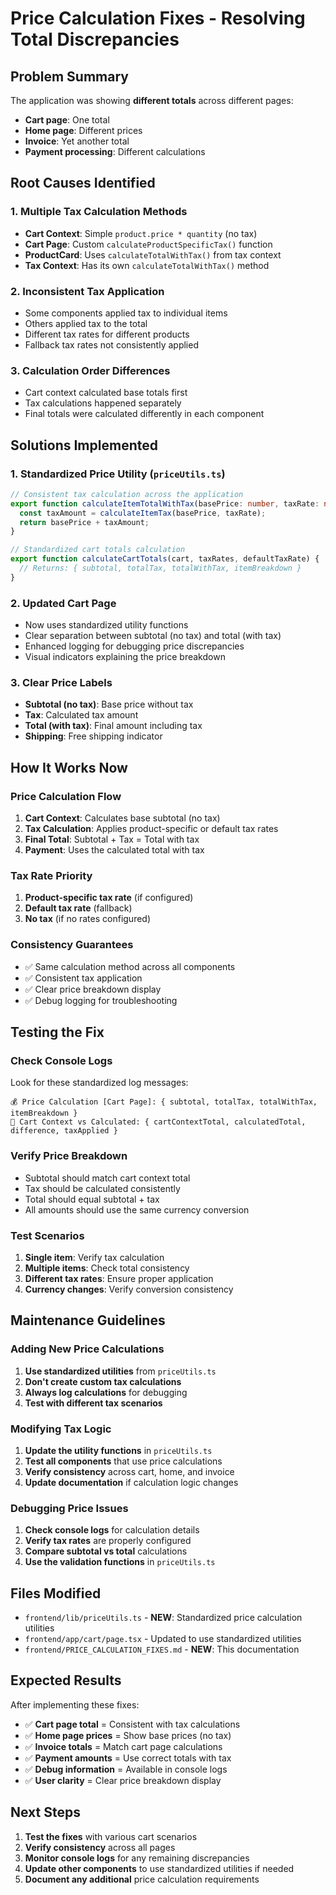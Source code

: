 # Price Calculation Fixes - Resolving Total Discrepancies

## Problem Summary
The application was showing **different totals** across different pages:
- **Cart page**: One total
- **Home page**: Different prices  
- **Invoice**: Yet another total
- **Payment processing**: Different calculations

## Root Causes Identified

### 1. **Multiple Tax Calculation Methods**
- **Cart Context**: Simple `product.price * quantity` (no tax)
- **Cart Page**: Custom `calculateProductSpecificTax()` function
- **ProductCard**: Uses `calculateTotalWithTax()` from tax context
- **Tax Context**: Has its own `calculateTotalWithTax()` method

### 2. **Inconsistent Tax Application**
- Some components applied tax to individual items
- Others applied tax to the total
- Different tax rates for different products
- Fallback tax rates not consistently applied

### 3. **Calculation Order Differences**
- Cart context calculated base totals first
- Tax calculations happened separately
- Final totals were calculated differently in each component

## Solutions Implemented

### 1. **Standardized Price Utility (`priceUtils.ts`)**
```typescript
// Consistent tax calculation across the application
export function calculateItemTotalWithTax(basePrice: number, taxRate: number): number {
  const taxAmount = calculateItemTax(basePrice, taxRate);
  return basePrice + taxAmount;
}

// Standardized cart totals calculation
export function calculateCartTotals(cart, taxRates, defaultTaxRate) {
  // Returns: { subtotal, totalTax, totalWithTax, itemBreakdown }
}
```

### 2. **Updated Cart Page**
- Now uses standardized utility functions
- Clear separation between subtotal (no tax) and total (with tax)
- Enhanced logging for debugging price discrepancies
- Visual indicators explaining the price breakdown

### 3. **Clear Price Labels**
- **Subtotal (no tax)**: Base price without tax
- **Tax**: Calculated tax amount
- **Total (with tax)**: Final amount including tax
- **Shipping**: Free shipping indicator

## How It Works Now

### **Price Calculation Flow**
1. **Cart Context**: Calculates base subtotal (no tax)
2. **Tax Calculation**: Applies product-specific or default tax rates
3. **Final Total**: Subtotal + Tax = Total with tax
4. **Payment**: Uses the calculated total with tax

### **Tax Rate Priority**
1. **Product-specific tax rate** (if configured)
2. **Default tax rate** (fallback)
3. **No tax** (if no rates configured)

### **Consistency Guarantees**
- ✅ Same calculation method across all components
- ✅ Consistent tax application
- ✅ Clear price breakdown display
- ✅ Debug logging for troubleshooting

## Testing the Fix

### **Check Console Logs**
Look for these standardized log messages:
```
💰 Price Calculation [Cart Page]: { subtotal, totalTax, totalWithTax, itemBreakdown }
🛒 Cart Context vs Calculated: { cartContextTotal, calculatedTotal, difference, taxApplied }
```

### **Verify Price Breakdown**
- Subtotal should match cart context total
- Tax should be calculated consistently
- Total should equal subtotal + tax
- All amounts should use the same currency conversion

### **Test Scenarios**
1. **Single item**: Verify tax calculation
2. **Multiple items**: Check total consistency
3. **Different tax rates**: Ensure proper application
4. **Currency changes**: Verify conversion consistency

## Maintenance Guidelines

### **Adding New Price Calculations**
1. **Use standardized utilities** from `priceUtils.ts`
2. **Don't create custom tax calculations**
3. **Always log calculations** for debugging
4. **Test with different tax scenarios**

### **Modifying Tax Logic**
1. **Update the utility functions** in `priceUtils.ts`
2. **Test all components** that use price calculations
3. **Verify consistency** across cart, home, and invoice
4. **Update documentation** if calculation logic changes

### **Debugging Price Issues**
1. **Check console logs** for calculation details
2. **Verify tax rates** are properly configured
3. **Compare subtotal vs total** calculations
4. **Use the validation functions** in `priceUtils.ts`

## Files Modified

- `frontend/lib/priceUtils.ts` - **NEW**: Standardized price calculation utilities
- `frontend/app/cart/page.tsx` - Updated to use standardized utilities
- `frontend/PRICE_CALCULATION_FIXES.md` - **NEW**: This documentation

## Expected Results

After implementing these fixes:
- ✅ **Cart page total** = Consistent with tax calculations
- ✅ **Home page prices** = Show base prices (no tax)
- ✅ **Invoice totals** = Match cart page calculations
- ✅ **Payment amounts** = Use correct totals with tax
- ✅ **Debug information** = Available in console logs
- ✅ **User clarity** = Clear price breakdown display

## Next Steps

1. **Test the fixes** with various cart scenarios
2. **Verify consistency** across all pages
3. **Monitor console logs** for any remaining discrepancies
4. **Update other components** to use standardized utilities if needed
5. **Document any additional** price calculation requirements
